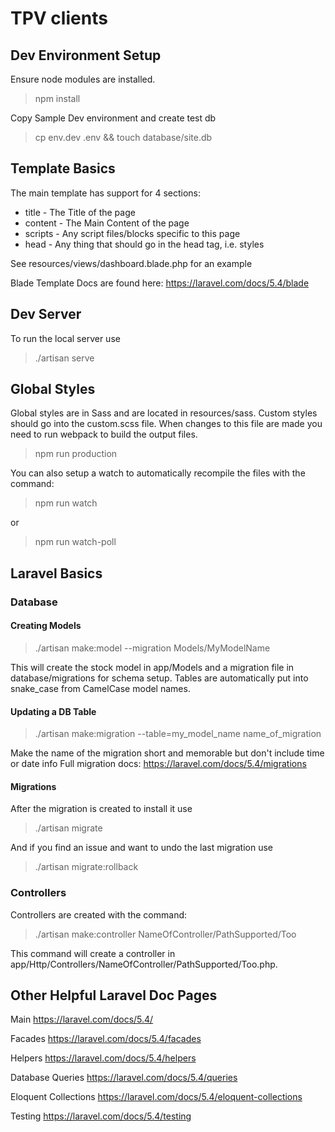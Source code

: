 # TPV clients

## Dev Environment Setup

Ensure node modules are installed.

> npm install

Copy Sample Dev environment and create test db

> cp env.dev .env && touch database/site.db

## Template Basics

The main template has support for 4 sections: 
 
 - title - The Title of the page
 - content - The Main Content of the page
 - scripts - Any script files/blocks specific to this page
 - head - Any thing that should go in the head tag, i.e. styles

See resources/views/dashboard.blade.php for an example

Blade Template Docs are found here: https://laravel.com/docs/5.4/blade

## Dev Server

To run the local server use

> ./artisan serve

## Global Styles

Global styles are in Sass and are located in resources/sass. Custom styles should go into the custom.scss file.
When changes to this file are made you need to run webpack to build the output files.

> npm run production

You can also setup a watch to automatically recompile the files with the command:

> npm run watch

or

> npm run watch-poll

## Laravel Basics

### Database

#### Creating Models

> ./artisan make:model --migration Models/MyModelName

This will create the stock model in app/Models and a migration file in database/migrations for schema setup.
Tables are automatically put into snake_case from CamelCase model names.

#### Updating a DB Table

> ./artisan make:migration --table=my_model_name name_of_migration 

Make the name of the migration short and memorable but don't include time or date info
Full migration docs: https://laravel.com/docs/5.4/migrations

#### Migrations

After the migration is created to install it use

> ./artisan migrate

And if you find an issue and want to undo the last migration use

> ./artisan migrate:rollback

### Controllers

Controllers are created with the command:

> ./artisan make:controller NameOfController/PathSupported/Too

This command will create a controller in app/Http/Controllers/NameOfController/PathSupported/Too.php.

## Other Helpful Laravel Doc Pages

Main https://laravel.com/docs/5.4/

Facades https://laravel.com/docs/5.4/facades

Helpers https://laravel.com/docs/5.4/helpers

Database Queries https://laravel.com/docs/5.4/queries

Eloquent Collections https://laravel.com/docs/5.4/eloquent-collections

Testing https://laravel.com/docs/5.4/testing